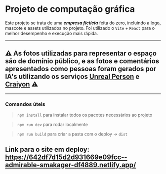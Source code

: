 # Projeto de computação gráfica
Este projeto se trata de uma ***empresa fictícia*** feita do zero, incluindo a logo, mascote e assets utilizados no projeto. Foi utilizado o ```Vite``` + ```React``` para o melhor desempenho e execução mais rápida.

---
## ⚠️ As fotos utilizadas para representar o espaço são de domínio público, e as fotos e comentários apresentados como pessoas foram gerados por IA's utilizando os serviços [Unreal Person](https://www.unrealperson.com/) e [Craiyon](https://www.craiyon.com/) ⚠️
---

### Comandos úteis
> `npm install` para instalar todos os pacotes necessários ao projeto

> `npm run dev` para rodar localmente

> `npm run build` para criar a pasta com o deploy &rarr; `dist`

## Link para o site em deploy: https://642df7d15d2d931669e09fcc--admirable-smakager-df4889.netlify.app/
